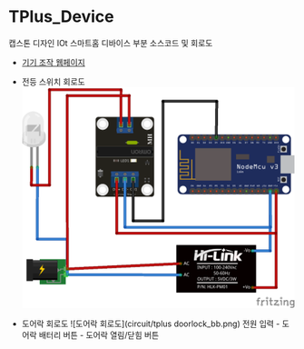 # TPlus_Device
캡스톤 디자인 IOt 스마트홈 디바이스 부분 소스코드 및 회로도

* [기기 조작 웹페이지](https://github.com/jeyog/TPlus-Device-Web)

* 전등 스위치 회로도
![스위치 회로도](circuit/tplus-switch_bb.png)

* 도어락 회로도
![도어락 회로도](circuit/tplus doorlock_bb.png)
전원 입력 - 도어락 배터리
버튼 - 도어락 열림/닫힘 버튼
